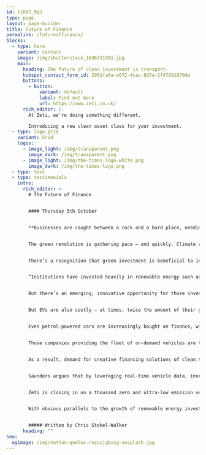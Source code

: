 ```yaml
---
id: tiR07_MqJ
type: page
layout: page-builder
title: Future of Finance
permalink: /futureoffinance/
blocks:
  - type: hero
    variant: contact
    image: /img/shutterstock_1836731581.jpg
    main:
      heading: The future of clean investment is transport.
      hubspot_contact_form_id: 2961fa6a-e072-4cac-8d7a-2f47691879da
      buttons:
        - button:
            variant: default
            label: Find out more
            url: https://www.zeti.co.uk/
      rich_editor: |-
        A﻿t Zeti, we're doing something different. 

        I﻿ntroducing a new clean asset class for your investment.
  - type: logo_grid
    variant: Grid
    logos:
      - image_light: /img/transparent.png
        image_dark: /img/transparent.png
      - image_light: /img/the-times-logo-white.png
        image_dark: /img/the-times-logo.png
  - type: text
  - type: testimonials
    intro:
      rich_editor: >-
        # The Future of Finance


        #### Thursday 5th October


        **Businesses are caught between a rock and a hard place, needing to update vehicle fleets while facing eyewatering costs for new EVs. That’s where an investment opportunity lies.**


        The green revolution is gathering pace – and quickly. Climate and clean and green tech is a booming market, with more than [$495 billion invested in the sector in 2022](https://www.statista.com/statistics/186807/worldwide-investment-in-sustainable-energy-since-2004/) – a number reaching new records every year.


        There’s a recognition that green investment is beneficial to investors across the world. It provides environmental, social and governance (ESG) benefits, while signalling to investors and customers alike that your business acknowledges the climate crisis – and more importantly, is doing something to help. Most investors have pursued renewable power projects or green energy investments to fund, often seen as the low hanging fruit for investors.


        “Institutions have invested heavily in renewable energy such as solar and wind,” says Dan Saunders, founder and CEO of Zeti, a financial technology company which is revolutionising the way that transport is financed. “A lot of money has gone into those assets, and for good reason. But at some point it creates a concentration of risk in the underlying asset class. There’s no diversification.”


        But there’s an emerging, innovative opportunity for those investors who are truly forward-thinking, and it’s all around us. Transport is one of the major contributors to the world’s carbon emissions – accounting for [around a quarter](https://www.iea.org/reports/tracking-transport-2019) of all emissions worldwide. Greener alternatives are available: electric vehicles (EVs) are becoming increasingly common on the world’s roads, and incentivised by governments across the globe.


        But EVs are also costly – at times, twice the amount of their gas-guzzling alternatives – making them beyond the reach of most people. “Barely a day goes by without a news story about the pollution caused by transport. Governments and society want and expect a shift to zero and ultra-low emission vehicles,” says Saunders. “At the same time, these vehicles can be very expensive to purchase.”


        Even petrol-powered cars are increasingly bought on finance, with around 90 percent of new vehicles funded that way in the UK, according to Saunders. At the same time, people are using more on-demand services, whether that’s via the likes of Uber or last mile delivery for their Amazon purchases. As a result, fewer individuals than ever before need to own vehicles. “You’ve got this increasing view that transport is becoming a service,” says Saunders. “Less and less people own vehicles; it’s on-demand, and they’re being owned by fleets. We’ll soon come to view transport as a utility, just like energy.”


        Those companies providing the fleet of on-demand vehicles are themselves tightly run. “They  have volatility and seasonality, like any business,” says Saunders. “They’re always looking to improve cash flow to make sure they’re financially secure.”


        As a result, demand for creative financing solutions of clean transport is increasing, in turn creating opportunities. “Clean  vehicles themselves can be a new, sustainable investment opportunity for these financial institutions, and not just the charging infrastructure to power them,” says Saunders. “Rather than invest in an array of solar panels that generate income based on the their energy output, you could invest in a fleet of zero-emission vehicles, that generate income based on their utilisation.”


        Saunders argues that by leveraging real-time vehicle data, investment in clean energy vehicle fleets can now have as big an impact as renewable energy investment. “Unquestionably renewables investment is good for the planet and will be needed to power clean transport. But transport pollution is immediate, and the localised health risks are obvious. Making capital flow into the adoption of zero-emission vehicles is good for everybody,” says Saunders. It generates good returns, which Saunders says are currently commensurate to the rate of inflation, beating other investment products, whilst providing an enduring benefit to society.


        Zeti is closing in on a thousand zero and ultra-low emission vehicles being managed by its digital platform, including a range of London taxis operating on electric power.  Half a billion dollars worth of further enquiries have amassed from businesses looking to have their vehicles financed by Zeti’s lending partners. “We easily have demand for another several thousand vehicles that are ready to be financed straight away,” says Saunders, “and barely anyone knows about us yet. That’s what I’m excited about, to see the positive environmental impact that Zeti can achieve once fleet companies and investment institutions see this new opportunity to generate and share value.” That has interested investors in the business, including early stage US venture capital investors Powerhouse Ventures and Toyota Ventures, the VC arm of automotive Goliath.


        With obvious parallels to the growth of renewable energy investment, the clean transport investment revolution appears to be upon us. And it looks like it could be big. “Zeti’s aim is to be an enabler, the ‘middleware’, if you will,” says Saunders. “The demand for clean transport finance is clearly there. It’s just about whether financial institutions want to be leaders in this field or followers.”


        ##### Written by Chris Stokel-Walker
      heading: ""
seo:
  ogimage: /img/nathan-queloz-rnzvujqbvsg-unsplash.jpg
---
```

